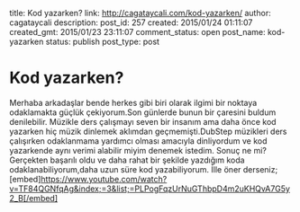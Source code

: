 title: Kod yazarken?
link: http://cagataycali.com/kod-yazarken/
author: cagataycali
description: 
post_id: 257
created: 2015/01/24 01:11:07
created_gmt: 2015/01/23 23:11:07
comment_status: open
post_name: kod-yazarken
status: publish
post_type: post

# Kod yazarken?

Merhaba arkadaşlar bende herkes gibi biri olarak ilgimi bir noktaya odaklamakta güçlük çekiyorum.Son günlerde bunun bir çaresini buldum denilebilir. Müzikle ders çalışmayı seven bir insanım ama daha önce kod yazarken hiç müzik dinlemek aklımdan geçmemişti.DubStep müzikleri ders çalışırken odaklanmama yardımcı olması amacıyla dinliyordum ve kod yazarkende aynı verimi alabilir miyim denemek istedim. Sonuç ne mi? Gerçekten başarılı oldu ve daha rahat bir şekilde yazdığım koda odaklanabiliyorum,daha uzun süre kod yazabiliyorum. İlle öner derseniz; [embed]https://www.youtube.com/watch?v=TF84QGNfqAg&index;=3&list;=PLPogFqzUrNuGThbpD4m2uKHQvA7G5y2_B[/embed]